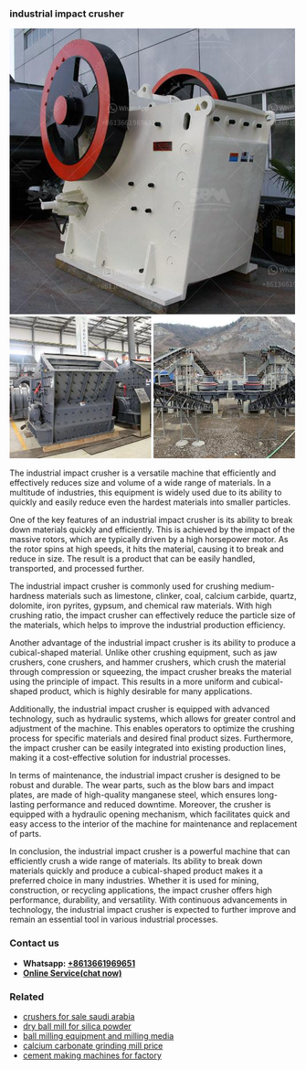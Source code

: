 <h3>industrial impact crusher</h3><img src='1708322584.jpg' alt=''><p>The industrial impact crusher is a versatile machine that efficiently and effectively reduces size and volume of a wide range of materials. In a multitude of industries, this equipment is widely used due to its ability to quickly and easily reduce even the hardest materials into smaller particles.</p><p>One of the key features of an industrial impact crusher is its ability to break down materials quickly and efficiently. This is achieved by the impact of the massive rotors, which are typically driven by a high horsepower motor. As the rotor spins at high speeds, it hits the material, causing it to break and reduce in size. The result is a product that can be easily handled, transported, and processed further.</p><p>The industrial impact crusher is commonly used for crushing medium-hardness materials such as limestone, clinker, coal, calcium carbide, quartz, dolomite, iron pyrites, gypsum, and chemical raw materials. With high crushing ratio, the impact crusher can effectively reduce the particle size of the materials, which helps to improve the industrial production efficiency.</p><p>Another advantage of the industrial impact crusher is its ability to produce a cubical-shaped material. Unlike other crushing equipment, such as jaw crushers, cone crushers, and hammer crushers, which crush the material through compression or squeezing, the impact crusher breaks the material using the principle of impact. This results in a more uniform and cubical-shaped product, which is highly desirable for many applications.</p><p>Additionally, the industrial impact crusher is equipped with advanced technology, such as hydraulic systems, which allows for greater control and adjustment of the machine. This enables operators to optimize the crushing process for specific materials and desired final product sizes. Furthermore, the impact crusher can be easily integrated into existing production lines, making it a cost-effective solution for industrial processes.</p><p>In terms of maintenance, the industrial impact crusher is designed to be robust and durable. The wear parts, such as the blow bars and impact plates, are made of high-quality manganese steel, which ensures long-lasting performance and reduced downtime. Moreover, the crusher is equipped with a hydraulic opening mechanism, which facilitates quick and easy access to the interior of the machine for maintenance and replacement of parts.</p><p>In conclusion, the industrial impact crusher is a powerful machine that can efficiently crush a wide range of materials. Its ability to break down materials quickly and produce a cubical-shaped product makes it a preferred choice in many industries. Whether it is used for mining, construction, or recycling applications, the impact crusher offers high performance, durability, and versatility. With continuous advancements in technology, the industrial impact crusher is expected to further improve and remain an essential tool in various industrial processes.</p><h3>Contact us</h3><ul><li><strong>Whatsapp:&nbsp;<a href="https://wa.me/8613661969651">+8613661969651</a></strong></li><li><a href="https://swt.shibang-china.com/?git&amp;zhl&amp;industrial impact crusher"><strong>Online Service(chat now)</strong></a></li></ul><h3>Related</h3><ul><li><a href='crushers for sale saudi arabia.md'>crushers for sale saudi arabia</a></li><li><a href='dry ball mill for silica powder.md'>dry ball mill for silica powder</a></li><li><a href='ball milling equipment and milling media.md'>ball milling equipment and milling media</a></li><li><a href='calcium carbonate grinding mill price.md'>calcium carbonate grinding mill price</a></li><li><a href='cement making machines for factory.md'>cement making machines for factory</a></li></ul>
